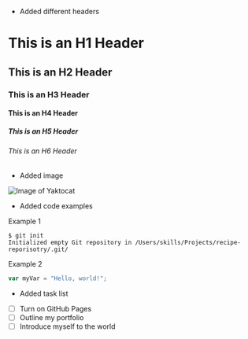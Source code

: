 - Added different headers

# This is an H1 Header
## This is an H2 Header
### This is an H3 Header
#### This is an H4 Header
##### This is an H5 Header
###### This is an H6 Header


- Added image

![Image of Yaktocat](https://octodex.github.com/images/yaktocat.png)


- Added code examples

Example 1

```
$ git init
Initialized empty Git repository in /Users/skills/Projects/recipe-reporisotry/.git/
```

Example 2

``` javascript
var myVar = "Hello, world!";
```


- Added task list

- [ ] Turn on GitHub Pages
- [ ] Outline my portfolio
- [ ] Introduce myself to the world
